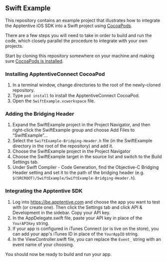 Swift Example
-------------

This repository contains an example project that illustrates how to integrate
the Apptentive iOS SDK into a Swift project using
[CocoaPods](https://cocoapods.org).

There are a few steps you will need to take in order to build and run the code,
which closely parallel the procedure to integrate with your own projects.

Start by cloning this repository somewhere on your machine and making sure
[CocoaPods is installed](https://guides.cocoapods.org/using/getting-started.html). 

### Installing ApptentiveConnect CocoaPod

1. In a terminal window, change directories to the root of the newly-cloned
   repository.
2. Type `pod install` to install the ApptentiveConnect CocoaPod.
3. Open the `SwiftExample.xcworkspace` file.

### Adding the Bridging Header

1. Expand the SwiftExample project in the Project Navigator, and then
   right-click the SwiftExample group and choose Add Files to “SwiftExample”…
2. Select the `SwiftExample-Bridging-Header.h` file (in the SwiftExample
   directory in the root of the repository) and add it.
3. Choose the SwiftExample project in the Project Navigator
4. Choose the SwiftExample target in the source list and switch to the Build
   Settings tab.
5. Under Swift Compiler - Code Generation, find the Objective-C Bridging Header
   setting and set it to the path of the bridging header (e.g.
   `$(SRCROOT)/SwiftExample/SwiftExample-Bridging-Header.h`).

### Integrating the Apptentive SDK

1. Log into https://be.apptentive.com and choose the app you want to test with
   (or create one). Then click the Settings tab and click API & Development in
   the sidebar. Copy your API key.
2. In the AppDelegate.swift file, paste your API key in place of the
   `YourAPIKey` string.
3. If your app is configured in iTunes Connect (or is live on the store), you
   can add your app's iTunes ID in place of the `YourAppID` string.
4. In the ViewController.swift file, you can replace the `Event_` string with
   an event name of your choosing.

You should now be ready to build and run your app.

